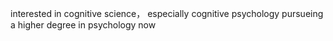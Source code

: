 interested in cognitive science， especially cognitive psychology
pursueing a higher degree in psychology now
